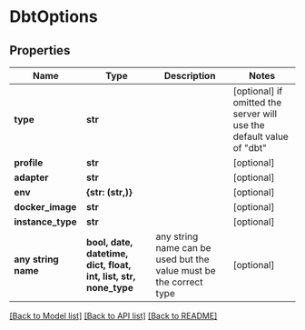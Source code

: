 # DbtOptions


## Properties
Name | Type | Description | Notes
------------ | ------------- | ------------- | -------------
**type** | **str** |  | [optional]  if omitted the server will use the default value of "dbt"
**profile** | **str** |  | [optional] 
**adapter** | **str** |  | [optional] 
**env** | **{str: (str,)}** |  | [optional] 
**docker_image** | **str** |  | [optional] 
**instance_type** | **str** |  | [optional] 
**any string name** | **bool, date, datetime, dict, float, int, list, str, none_type** | any string name can be used but the value must be the correct type | [optional]

[[Back to Model list]](../README.md#documentation-for-models) [[Back to API list]](../README.md#documentation-for-api-endpoints) [[Back to README]](../README.md)


